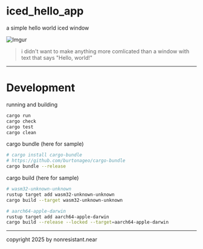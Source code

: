 # iced_hello_app
 a simple hello world iced window
 
![Imgur](https://imgur.com/jfJLQVV.png)

> i didn't want to make anything more comlicated than a window with text that says "Hello, world!"

---

# Development
running and building

```sh
cargo run
cargo check
cargo test
cargo clean
```

cargo bundle (here for sample)
```sh
# cargo install cargo-bundle
# https://github.com/burtonageo/cargo-bundle
cargo bundle --release
```

cargo build (here for sample)
```sh
# wasm32-unknown-unknown
rustup target add wasm32-unknown-unknown
cargo build --target wasm32-unknown-unknown

# aarch64-apple-darwin
rustup target add aarch64-apple-darwin
cargo build --release --locked --target=aarch64-apple-darwin
```


---

copyright 2025 by nonresistant.near